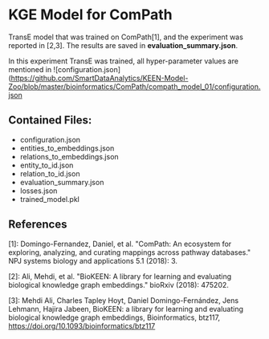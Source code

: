 # KGE Model for ComPath

TransE model that was trained on ComPath[1], and the experiment was reported in [2,3].
The results are saved in **evaluation_summary.json**.

In this experiment TransE was trained, all hyper-parameter values are mentioned in 
![configuration.json](https://github.com/SmartDataAnalytics/KEEN-Model-Zoo/blob/master/bioinformatics/ComPath/compath_model_01/configuration.json


## Contained Files:
* configuration.json
* entities_to_embeddings.json
* relations_to_embeddings.json
* entity_to_id.json
* relation_to_id.json
* evaluation_summary.json
* losses.json
* trained_model.pkl

## References
[1]: Domingo-Fernandez, Daniel, et al. "ComPath: An ecosystem for exploring, analyzing, and curating mappings across
 pathway databases." NPJ systems biology and applications 5.1 (2018): 3.

[2]: Ali, Mehdi, et al. "BioKEEN: A library for learning and evaluating biological knowledge graph embeddings." bioRxiv (2018): 475202.

[3]: Mehdi Ali, Charles Tapley Hoyt, Daniel Domingo-Fernández, Jens Lehmann, Hajira Jabeen, BioKEEN: a library for 
learning and evaluating biological knowledge graph embeddings, Bioinformatics,
 btz117, https://doi.org/10.1093/bioinformatics/btz117
